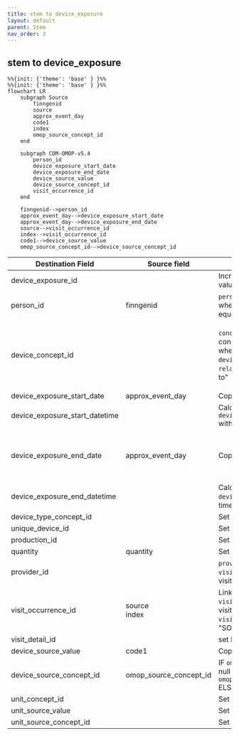 ```yaml
---
title: stem to device_exposure
layout: default
parent: Stem
nav_order: 3
---
```


## stem to device_exposure

```mermaid
%%{init: {'theme': 'base' } }%%
%%{init: {'theme': 'base' } }%%
flowchart LR
    subgraph Source
        finngenid
        source
        approx_event_day
        code1
        index
        omop_source_concept_id
    end

    subgraph CDM-OMOP-v5.4
        person_id
        device_exposure_start_date
        device_exposure_end_date
        device_source_value
        device_source_concept_id
        visit_occurrence_id
    end

    finngenid-->person_id
    approx_event_day-->device_exposure_start_date
    approx_event_day-->device_exposure_end_date
    source-->visit_occurrence_id
    index-->visit_occurrence_id
    code1-->device_source_value
    omop_source_concept_id-->device_source_concept_id
```

| Destination Field | Source field | Logic | Comment field |
| --- | --- | --- | --- |
| device_exposure_id |  | Incremental integer. Unique value per each row device. | Generated |
| person_id | finngenid | `person_id` from person table where `person_source_value` equals `finngenid` |   Calculated |
| device_concept_id |  | `concept_id_2` from concept_relationship table where `concept_id_1` equals `device_source_concept_id` and `relationship_id` equals "Maps to" | Calculated <br> NOTE: IF a `device_source_concept_id` has more than one standard mapping (`concept_id_2`), one row is added per each additional `device_concept_id` |
| device_exposure_start_date | approx_event_day | Copied from `approx_event_day` | Copied|
| device_exposure_start_datetime |  | Calculated from  `device_exposure_start_date` with time 00:00:0000 | Calculated |
| device_exposure_end_date | approx_event_day | Copied from `approx_event_day` | Copied <br> NOTE: There is no `device_exposure_end_date` in the source data, it is set same as `device_exposure_start_date` |
| device_exposure_end_datetime |  | Calculated from  `device_exposure_end_date` with time 00:00:0000 | Calculated |
| device_type_concept_id |  | Set 32879 - 'Registry' for all | Calculated |
| unique_device_id |  | Set NULL for all | Info not available |
| production_id |  | Set NULL for all | Info not available |
| quantity | quantity | Set NULL for all | Info not available |
| provider_id |  | `provider_id` for mapped `visit_occurrence_id` from visit_occurrence table. | Calculated |
| visit_occurrence_id | source<br>index | Link to correspondent `visit_occurrence_id` from visit_occurrence table where `visit_source_value` equals "SOURCE=`source`;INDEX=`index`". | Calculated |
| visit_detail_id |  | set NULL for all | Info not available |
| device_source_value | code1 | Copied `code1` as it is | Copied |
| device_source_concept_id | omop_source_concept_id | IF `omop_source_concept_id` is not null then `omop_source_concept_id`<br> ELSE 0 | Calculated |
| unit_concept_id |  | Set 0 for all | Info not available |
| unit_source_value |  | Set NULL for all | Info not available |
| unit_source_concept_id |  | Set 0 for all | Info not available |

